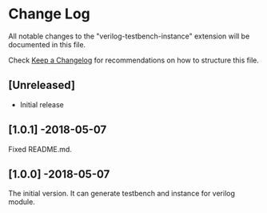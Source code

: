 # Change Log
All notable changes to the "verilog-testbench-instance" extension will be documented in this file.

Check [Keep a Changelog](http://keepachangelog.com/) for recommendations on how to structure this file.

## [Unreleased]
- Initial release

## [1.0.1] -2018-05-07
Fixed README.md.

## [1.0.0] -2018-05-07
The initial version.
It can generate testbench and instance for verilog module.